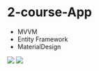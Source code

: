 # 2-course-App
- MVVM
- Entity Framework
- MaterialDesign

![](https://i.ibb.co/Gt0dPBx/fc1.jpg)
![](https://i.ibb.co/5nPh88v/fc2.jpg)
